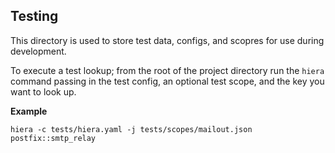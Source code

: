 ## Testing
This directory is used to store test data, configs, and scopres for use during development.

To execute a test lookup; from the root of the project directory run the `hiera` command passing in the test config, an optional test scope, and the key you want to look up.

**Example**
```
hiera -c tests/hiera.yaml -j tests/scopes/mailout.json postfix::smtp_relay
```
